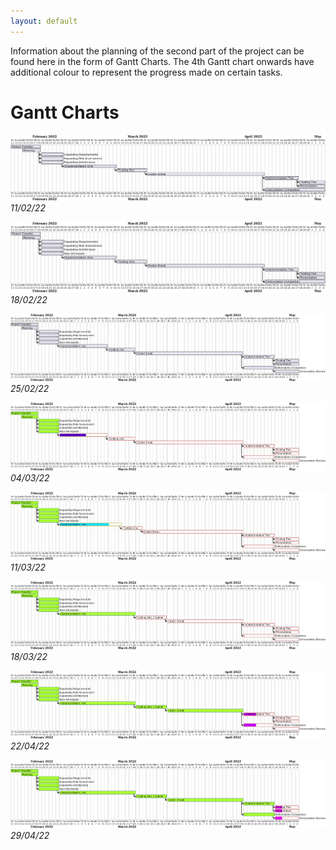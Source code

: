 ```yaml
---
layout: default
---
```

Information about the planning of the second part of the project can be found here in the form of Gantt Charts. The 4th Gantt chart onwards have additional colour to represent the progress made on certain tasks.

# Gantt Charts

![Gannt1](/media/Gannt1.png)
*11/02/22*

![Gannt2](/media/Gannt2.png)
*18/02/22*

![Gannt3](/media/Gannt3.png)
*25/02/22*

![Gannt4](/media/Gannt4.png)
*04/03/22*

![Gannt5](/media/Gannt5.png)
*11/03/22*

![Gannt6](/media/Gannt6.png)
*18/03/22*

![Gannt7](/media/Gannt7.png)
*22/04/22*

![Gannt8](/media/Gannt8.png)
*29/04/22*